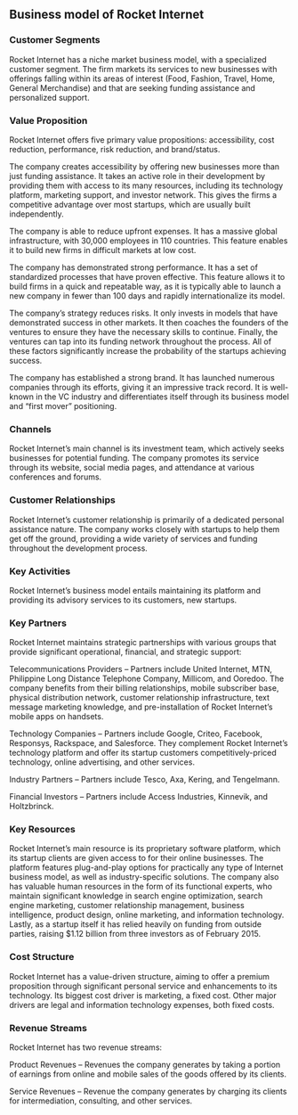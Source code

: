 Business model of Rocket Internet
---------------------------------

 ### Customer Segments

 Rocket Internet has a niche market business model, with a specialized customer segment. The firm markets its services to new businesses with offerings falling within its areas of interest (Food, Fashion, Travel, Home, General Merchandise) and that are seeking funding assistance and personalized support.

 ### Value Proposition

 Rocket Internet offers five primary value propositions: accessibility, cost reduction, performance, risk reduction, and brand/status.

 The company creates accessibility by offering new businesses more than just funding assistance. It takes an active role in their development by providing them with access to its many resources, including its technology platform, marketing support, and investor network. This gives the firms a competitive advantage over most startups, which are usually built independently.

 The company is able to reduce upfront expenses. It has a massive global infrastructure, with 30,000 employees in 110 countries. This feature enables it to build new firms in difficult markets at low cost.

 The company has demonstrated strong performance. It has a set of standardized processes that have proven effective. This feature allows it to build firms in a quick and repeatable way, as it is typically able to launch a new company in fewer than 100 days and rapidly internationalize its model.

 The company’s strategy reduces risks. It only invests in models that have demonstrated success in other markets. It then coaches the founders of the ventures to ensure they have the necessary skills to continue. Finally, the ventures can tap into its funding network throughout the process. All of these factors significantly increase the probability of the startups achieving success.

 The company has established a strong brand. It has launched numerous companies through its efforts, giving it an impressive track record. It is well-known in the VC industry and differentiates itself through its business model and “first mover” positioning.

 ### Channels

 Rocket Internet’s main channel is its investment team, which actively seeks businesses for potential funding. The company promotes its service through its website, social media pages, and attendance at various conferences and forums.

 ### Customer Relationships

 Rocket Internet’s customer relationship is primarily of a dedicated personal assistance nature. The company works closely with startups to help them get off the ground, providing a wide variety of services and funding throughout the development process.

 ### Key Activities

 Rocket Internet’s business model entails maintaining its platform and providing its advisory services to its customers, new startups.

 ### Key Partners

 Rocket Internet maintains strategic partnerships with various groups that provide significant operational, financial, and strategic support:

 Telecommunications Providers – Partners include United Internet, MTN, Philippine Long Distance Telephone Company, Millicom, and Ooredoo. The company benefits from their billing relationships, mobile subscriber base, physical distribution network, customer relationship infrastructure, text message marketing knowledge, and pre-installation of Rocket Internet’s mobile apps on handsets.

 Technology Companies – Partners include Google, Criteo, Facebook, Responsys, Rackspace, and Salesforce. They complement Rocket Internet’s technology platform and offer its startup customers competitively-priced technology, online advertising, and other services.

 Industry Partners – Partners include Tesco, Axa, Kering, and Tengelmann.

 Financial Investors – Partners include Access Industries, Kinnevik, and Holtzbrinck.

 ### Key Resources

 Rocket Internet’s main resource is its proprietary software platform, which its startup clients are given access to for their online businesses. The platform features plug-and-play options for practically any type of Internet business model, as well as industry-specific solutions. The company also has valuable human resources in the form of its functional experts, who maintain significant knowledge in search engine optimization, search engine marketing, customer relationship management, business intelligence, product design, online marketing, and information technology. Lastly, as a startup itself it has relied heavily on funding from outside parties, raising $1.12 billion from three investors as of February 2015.

 ### Cost Structure

 Rocket Internet has a value-driven structure, aiming to offer a premium proposition through significant personal service and enhancements to its technology. Its biggest cost driver is marketing, a fixed cost. Other major drivers are legal and information technology expenses, both fixed costs.

 ### Revenue Streams

 Rocket Internet has two revenue streams:

 Product Revenues – Revenues the company generates by taking a portion of earnings from online and mobile sales of the goods offered by its clients.

 Service Revenues – Revenue the company generates by charging its clients for intermediation, consulting, and other services.
